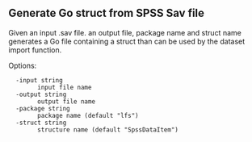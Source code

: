 ## Generate Go struct from SPSS Sav file

Given an input .sav file. an output file, package name and struct name generates a Go file containing a struct than can 
be used by the dataset import function.

Options:
``````
  -input string
        input file name
  -output string
        output file name
  -package string
        package name (default "lfs")
  -struct string
        structure name (default "SpssDataItem")
